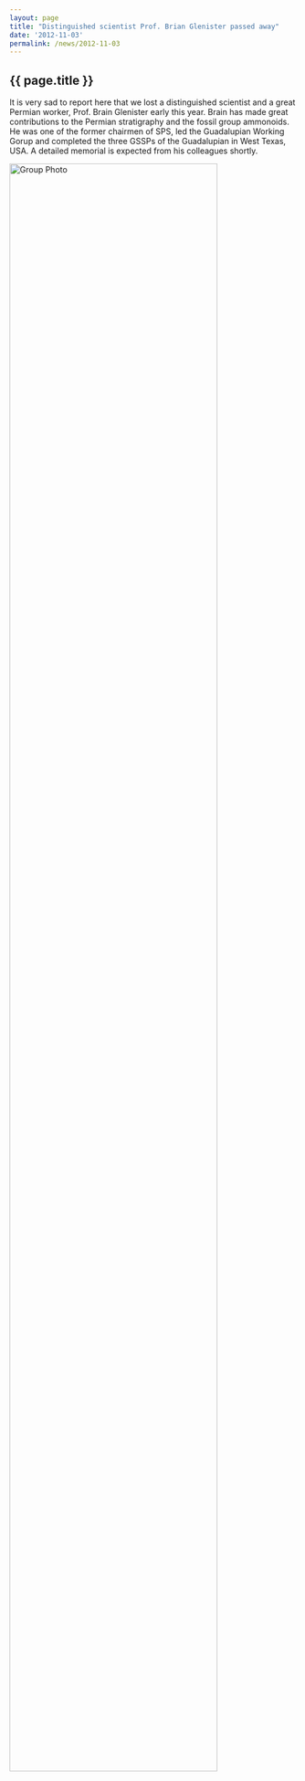 ```yaml
---
layout: page
title: "Distinguished scientist Prof. Brian Glenister passed away"
date: '2012-11-03'
permalink: /news/2012-11-03
---
```


## {{ page.title }}

It is very sad to report here that we lost a distinguished scientist and a great Permian worker, Prof. Brain Glenister early this year. Brain has made great contributions to the Permian stratigraphy and the fossil group ammonoids. He was one of the former chairmen of SPS, led the Guadalupian Working Gorup and completed the three GSSPs of the Guadalupian in West Texas, USA. A detailed memorial is expected from his colleagues shortly.

<img src="https://stratigraphy.org/subcommission-permian/images/20121103104530685.jpg" alt="Group Photo" style="width:85%" />
